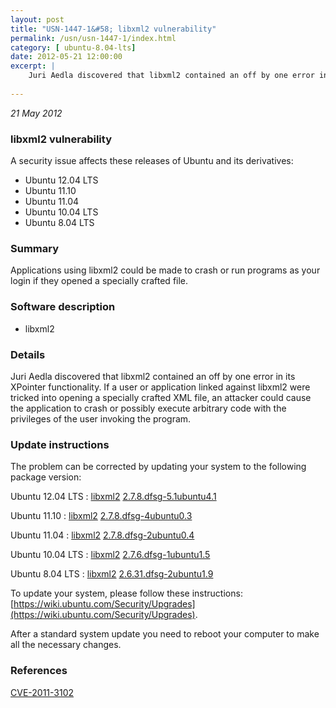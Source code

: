 ```yaml
---
layout: post
title: "USN-1447-1&#58; libxml2 vulnerability"
permalink: /usn/usn-1447-1/index.html
category: [ ubuntu-8.04-lts]
date: 2012-05-21 12:00:00
excerpt: |
    Juri Aedla discovered that libxml2 contained an off by one error in its XPointer functionality. If a user or application linked against libxml2 were tricked into opening a specially crafted XML file, an attacker could cause the application to crash or possibly execute arbitrary code with the privileges of the user invoking the program. 
    
--- 
```

 
 

*21 May 2012*

### libxml2 vulnerability

A security issue affects these releases of Ubuntu and its derivatives:

* Ubuntu 12.04 LTS
* Ubuntu 11.10
* Ubuntu 11.04
* Ubuntu 10.04 LTS
* Ubuntu 8.04 LTS

### Summary

Applications using libxml2 could be made to crash or run programs as your login if they opened a specially crafted file.

### Software description

* libxml2 

### Details

Juri Aedla discovered that libxml2 contained an off by one error in its XPointer functionality. If a user or application linked against libxml2 were tricked into opening a specially crafted XML file, an attacker could cause the application to crash or possibly execute arbitrary code with the privileges of the user invoking the program. 

### Update instructions

The problem can be corrected by updating your system to the following package version:

Ubuntu 12.04 LTS
 : [libxml2](https://launchpad.net/ubuntu/+source/libxml2) <span> [2.7.8.dfsg-5.1ubuntu4.1](https://launchpad.net/ubuntu/+source/libxml2/2.7.8.dfsg-5.1ubuntu4.1) </span> 

Ubuntu 11.10
 : [libxml2](https://launchpad.net/ubuntu/+source/libxml2) <span> [2.7.8.dfsg-4ubuntu0.3](https://launchpad.net/ubuntu/+source/libxml2/2.7.8.dfsg-4ubuntu0.3) </span> 

Ubuntu 11.04
 : [libxml2](https://launchpad.net/ubuntu/+source/libxml2) <span> [2.7.8.dfsg-2ubuntu0.4](https://launchpad.net/ubuntu/+source/libxml2/2.7.8.dfsg-2ubuntu0.4) </span> 

Ubuntu 10.04 LTS
 : [libxml2](https://launchpad.net/ubuntu/+source/libxml2) <span> [2.7.6.dfsg-1ubuntu1.5](https://launchpad.net/ubuntu/+source/libxml2/2.7.6.dfsg-1ubuntu1.5) </span> 

Ubuntu 8.04 LTS
 : [libxml2](https://launchpad.net/ubuntu/+source/libxml2) <span> [2.6.31.dfsg-2ubuntu1.9](https://launchpad.net/ubuntu/+source/libxml2/2.6.31.dfsg-2ubuntu1.9) </span> 

To update your system, please follow these instructions: [https://wiki.ubuntu.com/Security/Upgrades](https://wiki.ubuntu.com/Security/Upgrades).

After a standard system update you need to reboot your computer to make all the necessary changes. 

### References

 
 [CVE-2011-3102](http://people.ubuntu.com/~ubuntu-security/cve/CVE-2011-3102)
 

